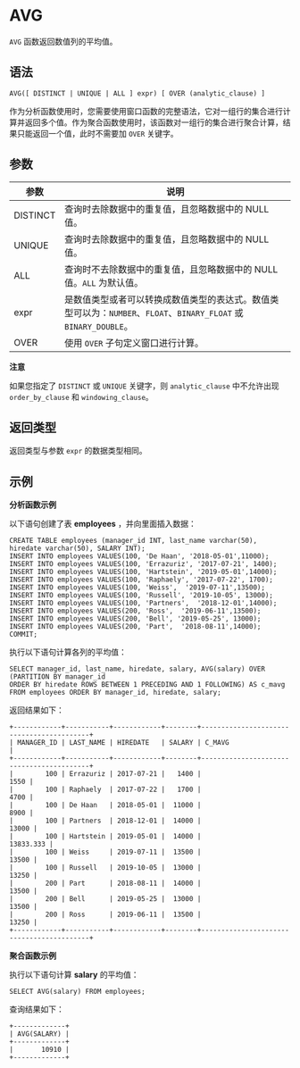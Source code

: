 AVG 
========================



`AVG` 函数返回数值列的平均值。

语法 
--------------

    AVG([ DISTINCT | UNIQUE | ALL ] expr) [ OVER (analytic_clause) ]



作为分析函数使用时，您需要使用窗口函数的完整语法，它对一组行的集合进行计算并返回多个值。作为聚合函数使用时，该函数对一组行的集合进行聚合计算，结果只能返回一个值，此时不需要加 `OVER` 关键字。

参数 
--------------



|    参数    |                                       说明                                        |
|----------|---------------------------------------------------------------------------------|
| DISTINCT | 查询时去除数据中的重复值，且忽略数据中的 NULL 值。                                                    |
| UNIQUE   | 查询时去除数据中的重复值，且忽略数据中的 NULL 值。                                                    |
| ALL      | 查询时不去除数据中的重复值，且忽略数据中的 NULL 值。`ALL` 为默认值。                                        |
| expr     | 是数值类型或者可以转换成数值类型的表达式。数值类型可以为：`NUMBER`、`FLOAT`、`BINARY_FLOAT` 或 `BINARY_DOUBLE`。 |
| OVER     | 使用 `OVER` 子句定义窗口进行计算。                                                           |


**注意**



如果您指定了 `DISTINCT` 或 `UNIQUE` 关键字，则 `analytic_clause` 中不允许出现 `order_by_clause` 和 `windowing_clause`。

返回类型 
----------------

返回类型与参数 `expr` 的数据类型相同。

示例 
--------------

**分析函数示例** 

以下语句创建了表 **employees** ，并向里面插入数据：

    CREATE TABLE employees (manager_id INT, last_name varchar(50), hiredate varchar(50), SALARY INT);
    INSERT INTO employees VALUES(100, 'De Haan', '2018-05-01',11000);      
    INSERT INTO employees VALUES(100, 'Errazuriz', '2017-07-21', 1400);
    INSERT INTO employees VALUES(100, 'Hartstein', '2019-05-01',14000);     
    INSERT INTO employees VALUES(100, 'Raphaely', '2017-07-22', 1700);
    INSERT INTO employees VALUES(100, 'Weiss',  '2019-07-11',13500);     
    INSERT INTO employees VALUES(100, 'Russell', '2019-10-05', 13000);
    INSERT INTO employees VALUES(100, 'Partners',  '2018-12-01',14000);     
    INSERT INTO employees VALUES(200, 'Ross',  '2019-06-11',13500);     
    INSERT INTO employees VALUES(200, 'Bell', '2019-05-25', 13000);
    INSERT INTO employees VALUES(200, 'Part',  '2018-08-11',14000);    
    COMMIT;



执行以下语句计算各列的平均值：

    SELECT manager_id, last_name, hiredate, salary, AVG(salary) OVER (PARTITION BY manager_id 
    ORDER BY hiredate ROWS BETWEEN 1 PRECEDING AND 1 FOLLOWING) AS c_mavg
    FROM employees ORDER BY manager_id, hiredate, salary;



返回结果如下：

    +------------+-----------+------------+--------+------------------------------------------+
    | MANAGER_ID | LAST_NAME | HIREDATE   | SALARY | C_MAVG                                   |
    +------------+-----------+------------+--------+------------------------------------------+
    |        100 | Errazuriz | 2017-07-21 |   1400 |                                     1550 |
    |        100 | Raphaely  | 2017-07-22 |   1700 |                                     4700 |
    |        100 | De Haan   | 2018-05-01 |  11000 |                                     8900 |
    |        100 | Partners  | 2018-12-01 |  14000 |                                    13000 |
    |        100 | Hartstein | 2019-05-01 |  14000 |                                13833.333 |
    |        100 | Weiss     | 2019-07-11 |  13500 |                                    13500 |
    |        100 | Russell   | 2019-10-05 |  13000 |                                    13250 |
    |        200 | Part      | 2018-08-11 |  14000 |                                    13500 |
    |        200 | Bell      | 2019-05-25 |  13000 |                                    13500 |
    |        200 | Ross      | 2019-06-11 |  13500 |                                    13250 |
    +------------+-----------+------------+--------+------------------------------------------+



**聚合函数示例** 

执行以下语句计算 **salary** 的平均值：

    SELECT AVG(salary) FROM employees;



查询结果如下：

    +-------------+
    | AVG(SALARY) |
    +-------------+
    |       10910 |
    +-------------+



